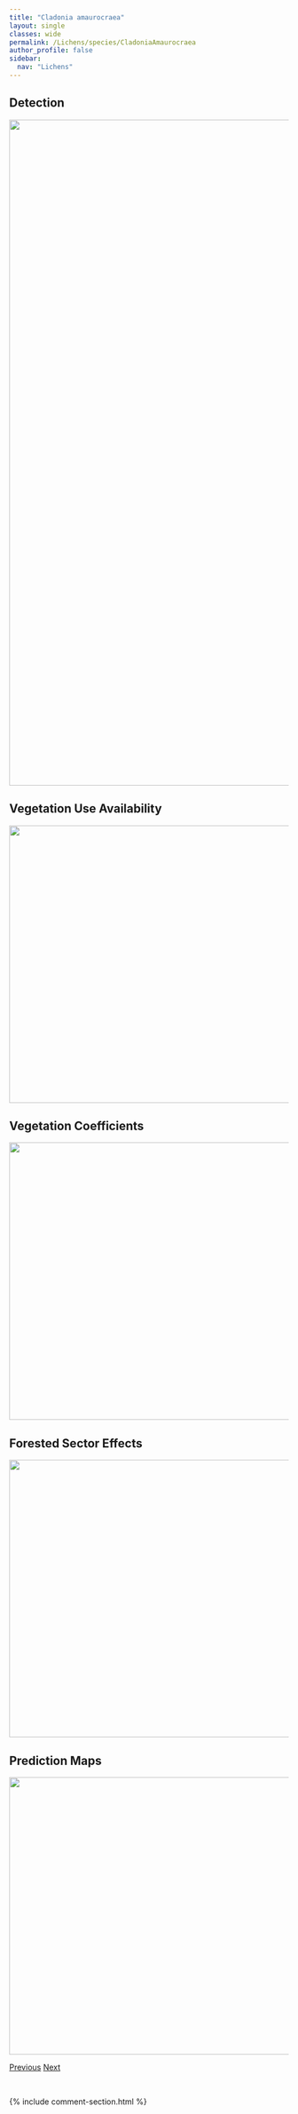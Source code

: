 ```yaml
---
title: "Cladonia amaurocraea"
layout: single
classes: wide
permalink: /Lichens/species/CladoniaAmaurocraea
author_profile: false
sidebar:
  nav: "Lichens"
---
```


<h2>Detection</h2>

<a href="https://drive.google.com/uc?export=view&id=1hFBDQ4OIjXZeGOsz10-r1zaWFPfdkz_M">
<img src="https://drive.google.com/uc?export=view&id=1hFBDQ4OIjXZeGOsz10-r1zaWFPfdkz_M" height = "1200" width = "800">
</a>


<h2>Vegetation Use Availability</h2>

<a href="https://drive.google.com/uc?export=view&id=1voAveG3_vcsBxlE5ZFGOIdxMAV1y6B7N">
<img src="https://drive.google.com/uc?export=view&id=1voAveG3_vcsBxlE5ZFGOIdxMAV1y6B7N" height = "500" width = "1000">
</a>


<h2>Vegetation Coefficients</h2>

<a href="https://drive.google.com/uc?export=view&id=1a9spXEtkCQ1PtUo1niyQzUgrDnrK7Bs0">
<img src="https://drive.google.com/uc?export=view&id=1a9spXEtkCQ1PtUo1niyQzUgrDnrK7Bs0" height = "500" width = "1000">
</a>


<h2>Forested Sector Effects</h2>

<a href="https://drive.google.com/uc?export=view&id=1ZEcrHbEgL6AKZzFb4qIbSW2PemxqmfQf">
<img src="https://drive.google.com/uc?export=view&id=1ZEcrHbEgL6AKZzFb4qIbSW2PemxqmfQf" height = "500" width = "1000">
</a>


<h2>Prediction Maps</h2>

<a href="https://drive.google.com/uc?export=view&id=1GFzf51HxkQnP4Nx-tuJaHmI84Ngp5p4o">
<img src="https://drive.google.com/uc?export=view&id=1GFzf51HxkQnP4Nx-tuJaHmI84Ngp5p4o" height = "500" width = "1000">
</a>


<a href="/DevelopmentWebsite/Lichens/species/CladoniaAcuminata" class="pagination--pager" title="Cladonia acuminata">Previous</a> <a href="/DevelopmentWebsite/Lichens/species/CladoniaArbusculaSspBeringiana" class="pagination--pager" title="Cladonia arbuscula ssp. beringiana">Next</a>

<p>&nbsp;</p>

{% include comment-section.html %}
